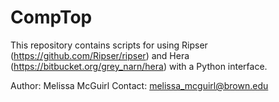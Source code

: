 # CompTop

This repository contains scripts for using Ripser (https://github.com/Ripser/ripser) and 
Hera (https://bitbucket.org/grey_narn/hera) with a Python interface. 

Author: Melissa McGuirl
Contact: melissa_mcguirl@brown.edu
